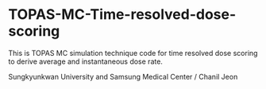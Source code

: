 # TOPAS-MC-Time-resolved-dose-scoring

This is TOPAS MC simulation technique code for time resolved dose scoring to derive average and instantaneous dose rate.

Sungkyunkwan University and Samsung Medical Center / Chanil Jeon
